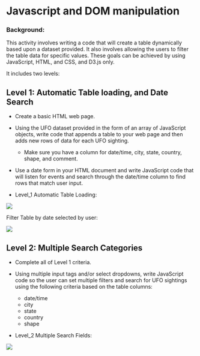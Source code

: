 # Javascript and DOM manipulation

### Background:

This activity involves writing a code that will create a table dynamically based upon a dataset provided. It also involves allowing the users to filter the table data for specific values. These goals can be achieved by using JavaScript, HTML, and CSS, and D3.js only.

It includes two levels:

## Level 1: Automatic Table loading, and Date Search

* Create a basic HTML web page.
* Using the UFO dataset provided in the form of an array of JavaScript objects, write code that appends a table to your web page and then adds new rows of data for each UFO sighting.
    * Make sure you have a column for date/time, city, state, country, shape, and comment.
* Use a date form in your HTML document and write JavaScript code that will listen for events and search through the date/time column to find rows that match user input.

* Level_1 Automatic Table Loading:

![](https://github.com/poonam-ux/javascript-challenge_DOM_manipulation/blob/main/Images/UFO-level-1_automatic_table_load_sm.png)

Filter Table by date selected by user:

![](https://github.com/poonam-ux/javascript-challenge_DOM_manipulation/blob/main/Images/UFO_level_1_filtered_table_by_user_date_sm.png)

## Level 2: Multiple Search Categories

* Complete all of Level 1 criteria.
* Using multiple input tags and/or select dropdowns, write JavaScript code so the user can set multiple filters and search for UFO sightings using the following criteria based on the table columns:
    * date/time
    * city
    * state
    * country
    * shape

* Level_2 Multiple Search Fields:

![](https://github.com/poonam-ux/javascript-challenge_DOM_manipulation/blob/main/Images/UFO_level_2_input_and_dropdown_fileds_sm.png)

![]()
